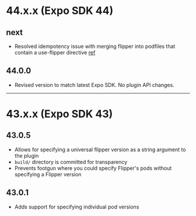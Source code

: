# 44.x.x (Expo SDK 44)

## next

- Resolved idempotency issue with merging flipper into podfiles that contain a use-flipper directive [ref](https://github.com/jakobo/expo-community-flipper/issues/3)

## 44.0.0

- Revised version to match latest Expo SDK. No plugin API changes.

---

# 43.x.x (Expo SDK 43)

## 43.0.5

- Allows for specifying a universal flipper version as a string argument to the plugin
- `build/` directory is committed for transparency
- Prevents footgun where you could specify Flipper's pods without specifying a Flipper version

## 43.0.1

- Adds support for specifying individual pod versions
